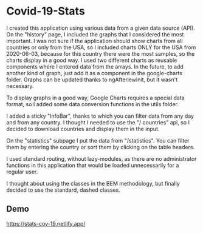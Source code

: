 # Covid-19-Stats

I created this application using various data from a given data source (API).
On the "history" page, I included the graphs that I considered the most important. I was not sure if the application should show charts from all countries or only from the USA, so I included charts ONLY for the USA from 2020-06-03, because for this country there were the most samples, so the charts display in a good way. I used two different charts as reusable components where I entered data from the arrays. In the future, to add another kind of graph, just add it as a component in the google-charts folder. Graphs can be updated thanks to ngAfteriewInit, but it wasn't necessary.

To display graphs in a good way, Google Charts requires a special data format, so I added some data conversion functions in the utils folder.

I added a sticky "InfoBar", thanks to which you can filter data from any day and from any country. I thought I needed to use the "/ countries" api, so I decided to download countries and display them in the input.

On the "statistics" subpage I put the data from "/statistics". You can filter them by entering the country or sort them by clicking on the table headers.

I used standard routing, without lazy-modules, as there are no administrator functions in this application that would be loaded unnecessarily for a regular user.

I thought about using the classes in the BEM methodology, but finally decided to use the standard, dashed classes.

## Demo
https://stats-cov-19.netlify.app/
